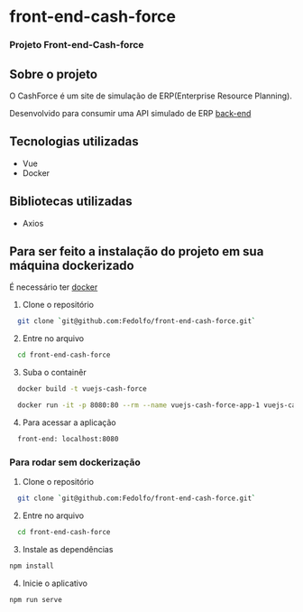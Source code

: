 # front-end-cash-force

### Projeto Front-end-Cash-force

## Sobre o projeto

O CashForce é um site de simulação de ERP(Enterprise Resource Planning).

Desenvolvido para consumir uma API simulado de ERP [back-end](https://github.com/Fedolfo/back-end-cash-force)

## Tecnologias utilizadas

* Vue
* Docker

## Bibliotecas utilizadas

* Axios

## Para ser feito a instalação do projeto em sua máquina dockerizado

É necessário ter [docker](https://docs.docker.com/get-docker/)

1. Clone o repositório
```bash
  git clone `git@github.com:Fedolfo/front-end-cash-force.git`
```
2. Entre no arquivo
```bash
  cd front-end-cash-force
```
3. Suba o containêr
```bash
  docker build -t vuejs-cash-force

  docker run -it -p 8080:80 --rm --name vuejs-cash-force-app-1 vuejs-cash-force
```
4. Para acessar a aplicação
```bash
  front-end: localhost:8080
```

### Para rodar sem dockerização

1. Clone o repositório
```bash
  git clone `git@github.com:Fedolfo/front-end-cash-force.git`
```
2. Entre no arquivo
```bash
  cd front-end-cash-force
```
3. Instale as dependências
```bash
npm install
```
4. Inicie o aplicativo
```bash
npm run serve
```
